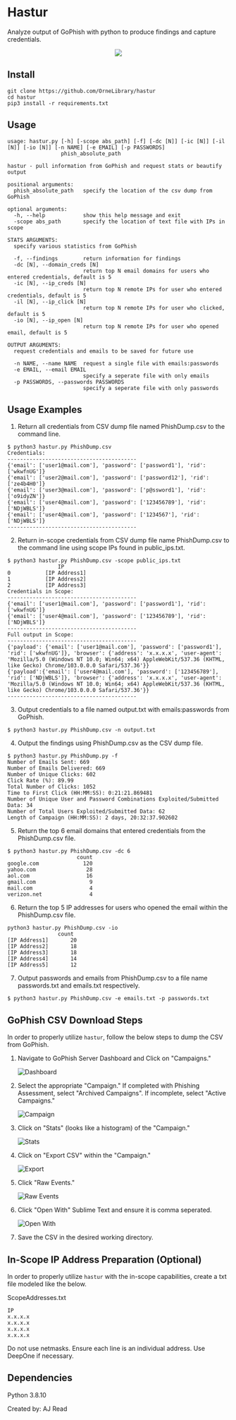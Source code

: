 # Hastur 

Analyze output of GoPhish with python to produce findings and capture credentials. 

<p align="center">
  <img src="images/phish.png">
</p>

## Install
```
git clone https://github.com/OrneLibrary/hastur
cd hastur
pip3 install -r requirements.txt
```

## Usage 
```
usage: hastur.py [-h] [-scope abs_path] [-f] [-dc [N]] [-ic [N]] [-il [N]] [-io [N]] [-n NAME] [-e EMAIL] [-p PASSWORDS]
                 phish_absolute_path

hastur - pull information from GoPhish and request stats or beautify output

positional arguments:
  phish_absolute_path   specify the location of the csv dump from GoPhish

optional arguments:
  -h, --help            show this help message and exit
  -scope abs_path       specify the location of text file with IPs in scope

STATS ARGUMENTS:
  specify various statistics from GoPhish

  -f, --findings        return information for findings
  -dc [N], --domain_creds [N]
                        return top N email domains for users who entered credentials, default is 5
  -ic [N], --ip_creds [N]
                        return top N remote IPs for user who entered credentials, default is 5
  -il [N], --ip_click [N]
                        return top N remote IPs for user who clicked, default is 5
  -io [N], --ip_open [N]
                        return top N remote IPs for user who opened email, default is 5

OUTPUT ARGUMENTS:
  request credentials and emails to be saved for future use

  -n NAME, --name NAME  request a single file with emails:passwords
  -e EMAIL, --email EMAIL
                        specify a seperate file with only emails
  -p PASSWORDS, --passwords PASSWORDS
                        specify a seperate file with only passwords

```                  

## Usage Examples 

1. Return all credentials from CSV dump file named PhishDump.csv to the command line. 
```
$ python3 hastur.py PhishDump.csv
Credentials:
-----------------------------------------
{'email': ['user1@mail.com'], 'password': ['password1'], 'rid': ['wkwfnUG']}
{'email': ['user2@mail.com'], 'password': ['password12'], 'rid': ['ze4b4H0']}
{'email': ['user3@mail.com'], 'password': ['p@ssword1'], 'rid': ['o9idyZN']}
{'email': ['user4@mail.com'], 'password': ['123456789'], 'rid': ['NDjWBLS']}
{'email': ['user4@mail.com'], 'password': ['1234567'], 'rid': ['NDjWBLS']}
-----------------------------------------
```
2. Return in-scope credentials from CSV dump file name PhishDump.csv to the command line using scope IPs found in public_ips.txt.
```
$ python3 hastur.py PhishDump.csv -scope public_ips.txt
                IP
0           [IP Address1]
1           [IP Address2]
2           [IP Address3]
Credentials in Scope:
-----------------------------------------
{'email': ['user1@mail.com'], 'password': ['password1'], 'rid': ['wkwfnUG']}
{'email': ['user4@mail.com'], 'password': ['123456789'], 'rid': ['NDjWBLS']}
-----------------------------------------
Full output in Scope:
-----------------------------------------
{'payload': {'email': ['user1@mail.com'], 'password': ['password1'], 'rid': ['wkwfnUG']}, 'browser': {'address': 'x.x.x.x', 'user-agent': 'Mozilla/5.0 (Windows NT 10.0; Win64; x64) AppleWebKit/537.36 (KHTML, like Gecko) Chrome/103.0.0.0 Safari/537.36'}}
{'payload':{'email': ['user4@mail.com'], 'password': ['123456789'], 'rid': ['NDjWBLS']}, 'browser': {'address': 'x.x.x.x', 'user-agent': 'Mozilla/5.0 (Windows NT 10.0; Win64; x64) AppleWebKit/537.36 (KHTML, like Gecko) Chrome/103.0.0.0 Safari/537.36'}}
-----------------------------------------
```
3. Output credentials to a file named output.txt with emails:passwords from GoPhish. 

```
$ python3 hastur.py PhishDump.csv -n output.txt 
```
4. Output the findings using PhishDump.csv as the CSV dump file. 
```
$ python3 hastur.py PhishDump.py -f
Number of Emails Sent: 669
Number of Emails Delivered: 669
Number of Unique Clicks: 602
Click Rate (%): 89.99
Total Number of Clicks: 1052
Time to First Click (HH:MM:SS): 0:21:21.869481
Number of Unique User and Password Combinations Exploited/Submitted Data: 34
Number of Total Users Exploited/Submitted Data: 62
Length of Campaign (HH:MM:SS): 2 days, 20:32:37.902602
```
5. Return the top 6 email domains that entered credentials from the PhishDump.csv file. 
```
$ python3 hastur.py PhishDump.csv -dc 6
                      count
google.com              120
yahoo.com                28
aol.com                  16
gmail.com                 9
mail.com                  4
verizon.net               4
```
6. Return the top 5 IP addresses for users who opened the email within the PhishDump.csv file. 
```
python3 hastur.py PhishDump.csv -io
                count
[IP Address1]       20
[IP Address2]       18
[IP Address3]       18
[IP Address4]       14
[IP Address5]       12
```
7. Output passwords and emails from PhishDump.csv to a file name passwords.txt and emails.txt respectively. 
```
$ python3 hastur.py PhishDump.csv -e emails.txt -p passwords.txt
```
## GoPhish CSV Download Steps
In order to properly utilize ```hastur```, follow the below steps to dump the CSV from GoPhish. 
1. Navigate to GoPhish Server Dashboard and Click on "Campaigns." 

    ![Dashboard](images/dashboard.png?raw=true "Dashboard")

2. Select the appropriate "Campaign." If completed with Phishing Assessment, select "Archived Campaigns". If incomplete, select "Active Campaigns."

    ![Campaign](images/campaign.png?raw=true "Campaigns")

3. Click on "Stats" (looks like a histogram) of the "Campaign." 

    ![Stats](images/stats.png?raw=true "Stats")

4. Click on "Export CSV" within the "Campaign." 

    ![Export](images/export.png?raw=true "Export")

5. Click "Raw Events."

    ![Raw Events](images/rawevents.png?raw=true "Raw Events")

6. Click "Open With" Sublime Text and ensure it is comma seperated. 

    ![Open With](images/saveas.png?raw=true "Open With")

7. Save the CSV in the desired working directory.

## In-Scope IP Address Preparation (Optional)
In order to properly utilize ```hastur``` with the in-scope capabilities, create a txt file modeled like the below. 

ScopeAddresses.txt
```
IP
x.x.x.x
x.x.x.x
x.x.x.x
x.x.x.x
```

Do not use netmasks. Ensure each line is an individual address. Use DeepOne if necessary. 

## Dependencies
Python 3.8.10

Created by: AJ Read 